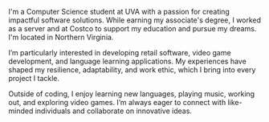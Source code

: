I'm a Computer Science student at UVA with a passion for creating impactful software solutions. While earning my associate's degree, I worked as a server and at Costco to support my education and pursue my dreams. I'm located in Northern Virginia.

I’m particularly interested in developing retail software, video game development, and language learning applications. My experiences have shaped my resilience, adaptability, and work ethic, which I bring into every project I tackle.

Outside of coding, I enjoy learning new languages, playing music, working out, and exploring video games. I’m always eager to connect with like-minded individuals and collaborate on innovative ideas.
